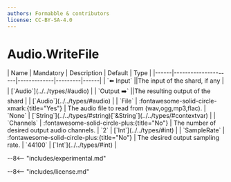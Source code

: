 ```yaml
---
authors: Formabble & contributors
license: CC-BY-SA-4.0
---
```



# Audio.WriteFile

<div class="sh-parameters" markdown="1">
| Name | Mandatory | Description | Default | Type |
|------|---------------------|-------------|---------|------|
| `⬅️ Input` ||The input of the shard, if any | | [`Audio`](../../types/#audio) |
| `Output ➡️` ||The resulting output of the shard | | [`Audio`](../../types/#audio) |
| `File` | :fontawesome-solid-circle-xmark:{title="Yes"}  | The audio file to read from (wav,ogg,mp3,flac). | `None` | [`String`](../../types/#string)[`&String`](../../types/#contextvar) |
| `Channels` | :fontawesome-solid-circle-plus:{title="No"}  | The number of desired output audio channels. | `2` | [`Int`](../../types/#int) |
| `SampleRate` | :fontawesome-solid-circle-plus:{title="No"}  | The desired output sampling rate. | `44100` | [`Int`](../../types/#int) |

</div>

--8<-- "includes/experimental.md"



--8<-- "includes/license.md"

